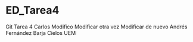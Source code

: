 # ED_Tarea4
Git Tarea 4
Carlos
Modifico
Modificar otra vez
Modificar de nuevo
Andrés Fernández Barja
Cielos UEM

